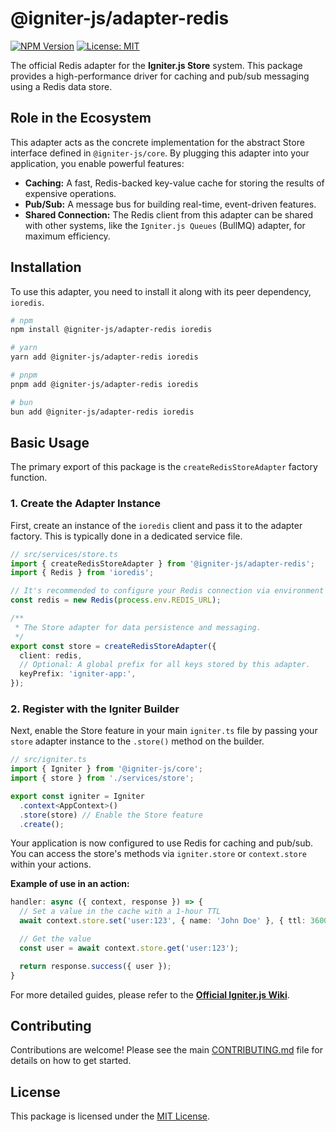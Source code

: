 # @igniter-js/adapter-redis

[![NPM Version](https://img.shields.io/npm/v/@igniter-js/adapter-redis.svg)](https://www.npmjs.com/package/@igniter-js/adapter-redis)
[![License: MIT](https://img.shields.io/badge/License-MIT-yellow.svg)](https://opensource.org/licenses/MIT)

The official Redis adapter for the **Igniter.js Store** system. This package provides a high-performance driver for caching and pub/sub messaging using a Redis data store.

## Role in the Ecosystem

This adapter acts as the concrete implementation for the abstract Store interface defined in `@igniter-js/core`. By plugging this adapter into your application, you enable powerful features:

-   **Caching:** A fast, Redis-backed key-value cache for storing the results of expensive operations.
-   **Pub/Sub:** A message bus for building real-time, event-driven features.
-   **Shared Connection:** The Redis client from this adapter can be shared with other systems, like the `Igniter.js Queues` (BullMQ) adapter, for maximum efficiency.

## Installation

To use this adapter, you need to install it along with its peer dependency, `ioredis`.

```bash
# npm
npm install @igniter-js/adapter-redis ioredis

# yarn
yarn add @igniter-js/adapter-redis ioredis

# pnpm
pnpm add @igniter-js/adapter-redis ioredis

# bun
bun add @igniter-js/adapter-redis ioredis
```

## Basic Usage

The primary export of this package is the `createRedisStoreAdapter` factory function.

### 1. Create the Adapter Instance

First, create an instance of the `ioredis` client and pass it to the adapter factory. This is typically done in a dedicated service file.

```typescript
// src/services/store.ts
import { createRedisStoreAdapter } from '@igniter-js/adapter-redis';
import { Redis } from 'ioredis';

// It's recommended to configure your Redis connection via environment variables.
const redis = new Redis(process.env.REDIS_URL);

/**
 * The Store adapter for data persistence and messaging.
 */
export const store = createRedisStoreAdapter({
  client: redis,
  // Optional: A global prefix for all keys stored by this adapter.
  keyPrefix: 'igniter-app:',
});
```

### 2. Register with the Igniter Builder

Next, enable the Store feature in your main `igniter.ts` file by passing your `store` adapter instance to the `.store()` method on the builder.

```typescript
// src/igniter.ts
import { Igniter } from '@igniter-js/core';
import { store } from './services/store';

export const igniter = Igniter
  .context<AppContext>()
  .store(store) // Enable the Store feature
  .create();
```

Your application is now configured to use Redis for caching and pub/sub. You can access the store's methods via `igniter.store` or `context.store` within your actions.

**Example of use in an action:**

```typescript
handler: async ({ context, response }) => {
  // Set a value in the cache with a 1-hour TTL
  await context.store.set('user:123', { name: 'John Doe' }, { ttl: 3600 });

  // Get the value
  const user = await context.store.get('user:123');

  return response.success({ user });
}
```

For more detailed guides, please refer to the **[Official Igniter.js Wiki](https://github.com/felipebarcelospro/igniter-js/wiki)**.

## Contributing

Contributions are welcome! Please see the main [CONTRIBUTING.md](/CONTRIBUTING.md) file for details on how to get started.

## License

This package is licensed under the [MIT License](/LICENSE).